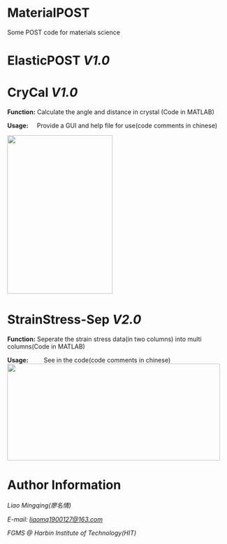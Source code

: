 # MaterialPOST
Some POST code for materials science

# ElasticPOST *V1.0*



# CryCal *V1.0*
**Function:**  Calculate the angle and distance in crystal (Code in MATLAB)

**Usage:**
      Provide a GUI and help file for use(code comments in chinese)

​      <img src="https://github.com/hitliaomq/MaterialPOST/blob/master/CryCal/Screenshot/CryCal_Screenshot_en.png" width="241" height="362"></img>

# StrainStress-Sep *V2.0*
**Function:** Seperate the strain stress data(in two columns) into multi columns(Code in MATLAB)


**Usage:**
          See in the code(code comments in chinese)
 <img src="https://github.com/hitliaomq/MaterialPOST/blob/master/StrainStress-Sep/Image/StrainStressSep.png" width="487" height="221"></img>
# Author Information
*Liao Mingqing(廖名情)* 

*E-mail: liaomq1900127@163.com*      

*FGMS @ Harbin Institute of Technology(HIT)*

